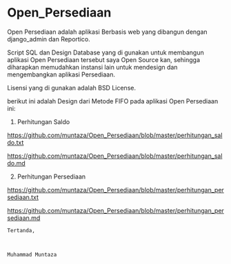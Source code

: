 # Open_Persediaan

Open Persediaan adalah aplikasi Berbasis web yang dibangun
dengan django_admin dan Reportico.

Script SQL dan Design Database yang di gunakan untuk membangun
aplikasi Open Persediaan tersebut saya Open Source kan,
sehingga diharapkan memudahkan instansi lain untuk mendesign
dan mengembangkan aplikasi Persediaan.

Lisensi yang di gunakan adalah BSD License.

berikut ini adalah Design dari Metode FIFO pada aplikasi
Open Persediaan ini:

1. Perhitungan Saldo

https://github.com/muntaza/Open_Persediaan/blob/master/perhitungan_saldo.txt

https://github.com/muntaza/Open_Persediaan/blob/master/perhitungan_saldo.md


2. Perhitungan Persediaan

https://github.com/muntaza/Open_Persediaan/blob/master/perhitungan_persediaan.txt

https://github.com/muntaza/Open_Persediaan/blob/master/perhitungan_persediaan.md







```
Tertanda,



Muhammad Muntaza
```
